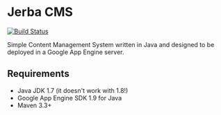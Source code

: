 # Jerba CMS

[![Build Status](https://travis-ci.org/santiagolizardo/jerba.svg?branch=master)](https://travis-ci.org/santiagolizardo/jerba)

Simple Content Management System written in Java and designed to be deployed in a Google App Engine server.

## Requirements

  - Java JDK 1.7 (it doesn't work with 1.8!)
  - Google App Engine SDK 1.9 for Java
  - Maven 3.3+

